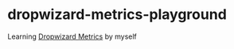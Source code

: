 # dropwizard-metrics-playground

Learning [Dropwizard Metrics](https://metrics.dropwizard.io/4.2.0/getting-started.html) by myself
